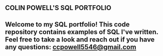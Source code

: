 ## COLIN POWELL'S SQL PORTFOLIO

## Welcome to my SQL portfolio! This code repository contains examples of SQL I've written. Feel free to take a look and reach out if you have any questions: ccpowell5546@gmail.com
